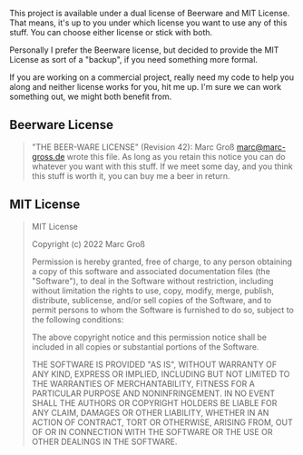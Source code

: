 This project is available under a dual license of Beerware and MIT License.
That means, it's up to you under which license you want to use any of this stuff.
You can choose either license or stick with both.

Personally I prefer the Beerware license, but decided to provide the MIT License
as sort of a "backup", if you need something more formal.

If you are working on a commercial project, really need my code to help you along
and neither license works for you, hit me up. I'm sure we can work something out,
we might both benefit from.

## Beerware License

> "THE BEER-WARE LICENSE" (Revision 42):
> Marc Groß <marc@marc-gross.de> wrote this file.  As long as you retain this notice you
> can do whatever you want with this stuff. If we meet some day, and you think
> this stuff is worth it, you can buy me a beer in return.

## MIT License

> MIT License
>
> Copyright (c) 2022 Marc Groß
> 
> Permission is hereby granted, free of charge, to any person obtaining a copy
> of this software and associated documentation files (the "Software"), to deal
> in the Software without restriction, including without limitation the rights
> to use, copy, modify, merge, publish, distribute, sublicense, and/or sell
> copies of the Software, and to permit persons to whom the Software is
> furnished to do so, subject to the following conditions:
>
> The above copyright notice and this permission notice shall be included in all
> copies or substantial portions of the Software.
>
> THE SOFTWARE IS PROVIDED "AS IS", WITHOUT WARRANTY OF ANY KIND, EXPRESS OR
> IMPLIED, INCLUDING BUT NOT LIMITED TO THE WARRANTIES OF MERCHANTABILITY,
> FITNESS FOR A PARTICULAR PURPOSE AND NONINFRINGEMENT. IN NO EVENT SHALL THE
> AUTHORS OR COPYRIGHT HOLDERS BE LIABLE FOR ANY CLAIM, DAMAGES OR OTHER
> LIABILITY, WHETHER IN AN ACTION OF CONTRACT, TORT OR OTHERWISE, ARISING FROM,
> OUT OF OR IN CONNECTION WITH THE SOFTWARE OR THE USE OR OTHER DEALINGS IN THE
> SOFTWARE.
